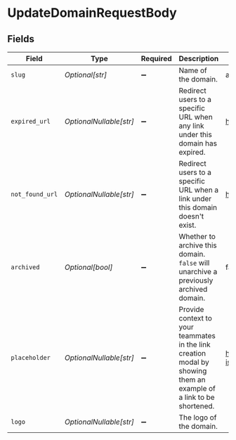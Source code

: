 # UpdateDomainRequestBody


## Fields

| Field                                                                                                              | Type                                                                                                               | Required                                                                                                           | Description                                                                                                        | Example                                                                                                            |
| ------------------------------------------------------------------------------------------------------------------ | ------------------------------------------------------------------------------------------------------------------ | ------------------------------------------------------------------------------------------------------------------ | ------------------------------------------------------------------------------------------------------------------ | ------------------------------------------------------------------------------------------------------------------ |
| `slug`                                                                                                             | *Optional[str]*                                                                                                    | :heavy_minus_sign:                                                                                                 | Name of the domain.                                                                                                | acme.com                                                                                                           |
| `expired_url`                                                                                                      | *OptionalNullable[str]*                                                                                            | :heavy_minus_sign:                                                                                                 | Redirect users to a specific URL when any link under this domain has expired.                                      | https://acme.com/expired                                                                                           |
| `not_found_url`                                                                                                    | *OptionalNullable[str]*                                                                                            | :heavy_minus_sign:                                                                                                 | Redirect users to a specific URL when a link under this domain doesn't exist.                                      | https://acme.com/not-found                                                                                         |
| `archived`                                                                                                         | *Optional[bool]*                                                                                                   | :heavy_minus_sign:                                                                                                 | Whether to archive this domain. `false` will unarchive a previously archived domain.                               | false                                                                                                              |
| `placeholder`                                                                                                      | *OptionalNullable[str]*                                                                                            | :heavy_minus_sign:                                                                                                 | Provide context to your teammates in the link creation modal by showing them an example of a link to be shortened. | https://dub.co/help/article/what-is-dub                                                                            |
| `logo`                                                                                                             | *OptionalNullable[str]*                                                                                            | :heavy_minus_sign:                                                                                                 | The logo of the domain.                                                                                            |                                                                                                                    |